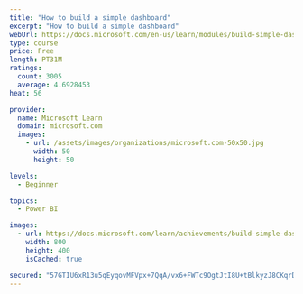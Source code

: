 ```yaml
---
title: "How to build a simple dashboard"
excerpt: "How to build a simple dashboard"
webUrl: https://docs.microsoft.com/en-us/learn/modules/build-simple-dashboard/
type: course
price: Free
length: PT31M
ratings:
  count: 3005
  average: 4.6928453
heat: 56

provider:
  name: Microsoft Learn
  domain: microsoft.com
  images:
    - url: /assets/images/organizations/microsoft.com-50x50.jpg
      width: 50
      height: 50

levels:
  - Beginner

topics:
  - Power BI

images:
  - url: https://docs.microsoft.com/learn/achievements/build-simple-dashboard-social.png
    width: 800
    height: 400
    isCached: true

secured: "57GTIU6xR13u5qEyqovMFVpx+7QqA/vx6+FWTc9OgtJtI8U+tBlkyzJ8CKqrD4O7XvbTZC6gLuMiLUSVzdFGyQDTIQ2z5bxeNRCGP2UNErRgNehDV/NvOXaeKHn/cOpLVUSf2cmEvUNV2G0mrt7Fv7G6xhMVHw45tgWMS+ITk+V5iuEJnuHwrhd1p6+rkCVbuiPPESWANUgMDRbkc8EfcEJWOa56y+DXkfbs6pgpRfiC8bOOQDcdMyIpRJ1YMXdtT6tPP/8g5X5aXsW9zdMMOfd8sD0mlZSgKrM6P828Zk2vkXjyO+/fGMjhRKFfY970CZ2akbqUA8ICgFj3xa++AsrF5U5EAfvHNkfqeQqNlh3dc1Qeic7oUQrXxiMi9MVXqieg09K8/peepk1PTwF7I19KY5domYTq6ODs0RIxHqA=;qFHmtdMY9+2x+C6EZ8Umxg=="
---
```



